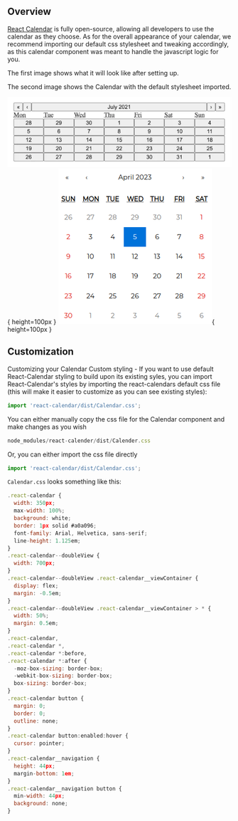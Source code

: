 <link rel="stylesheet" href="../../stylesheets/extra.css" />

## Overview
[React Calendar](https://www.npmjs.com/package/react-calendar) is fully open-source, allowing all developers to use the calendar as they choose. As for the overall appearance of your calendar, we recommend importing our default css stylesheet and tweaking accordingly, as this calendar component was meant to handle the javascript logic for you.

The first image shows what it will look like after setting up.

The second image shows the Calendar with the default stylesheet imported.


  ![No styles](../images/before-styles.png){ height=100px }
  ![Imported stylesheet](../images/after-styles.png){ height=100px }

## Customization
Customizing your Calendar
Custom styling - If you want to use default React-Calendar styling to build upon its existing syles, you can import React-Calendar's styles by importing the react-calendars default css file (this will make it easier to customize as you can see existing styles):
```js
import 'react-calendar/dist/Calendar.css';
```

You can either manually copy the css file for the Calendar component and make changes as you wish
```js
node_modules/react-calender/dist/Calender.css
```
Or, you can either import the css file directly

```js
import 'react-calendar/dist/Calendar.css';
```

`Calendar.css` looks something like this:
```js 
.react-calendar {
  width: 350px;
  max-width: 100%;
  background: white;
  border: 1px solid #a0a096;
  font-family: Arial, Helvetica, sans-serif;
  line-height: 1.125em;
}
.react-calendar--doubleView {
  width: 700px;
}
.react-calendar--doubleView .react-calendar__viewContainer {
  display: flex;
  margin: -0.5em;
}
.react-calendar--doubleView .react-calendar__viewContainer > * {
  width: 50%;
  margin: 0.5em;
}
.react-calendar,
.react-calendar *,
.react-calendar *:before,
.react-calendar *:after {
  -moz-box-sizing: border-box;
  -webkit-box-sizing: border-box;
  box-sizing: border-box;
}
.react-calendar button {
  margin: 0;
  border: 0;
  outline: none;
}
.react-calendar button:enabled:hover {
  cursor: pointer;
}
.react-calendar__navigation {
  height: 44px;
  margin-bottom: 1em;
}
.react-calendar__navigation button {
  min-width: 44px;
  background: none;
}
```